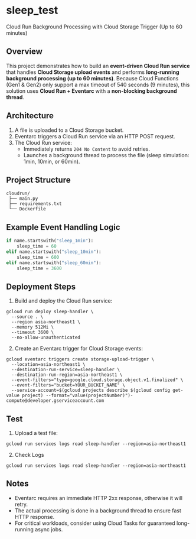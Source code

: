 # sleep_test

Cloud Run Background Processing with Cloud Storage Trigger (Up to 60 minutes)

## Overview

This project demonstrates how to build an **event-driven Cloud Run service** that handles **Cloud Storage upload events** and performs **long-running background processing (up to 60 minutes)**.
Because Cloud Functions (Gen1 & Gen2) only support a max timeout of 540 seconds (9 minutes), this solution uses **Cloud Run + Eventarc** with a **non-blocking background thread**.

## Architecture

1. A file is uploaded to a Cloud Storage bucket.
2. Eventarc triggers a Cloud Run service via an HTTP POST request.
3. The Cloud Run service:
   - Immediately returns `204 No Content` to avoid retries.
   - Launches a background thread to process the file (sleep simulation: 1min, 10min, or 60min).

## Project Structure

```
cloudrun/
 ├── main.py
 ├── requirements.txt
 └── Dockerfile 
```

## Example Event Handling Logic

```python
if name.startswith("sleep_1min"):
    sleep_time = 60
elif name.startswith("sleep_10min"):
    sleep_time = 600
elif name.startswith("sleep_60min"):
    sleep_time = 3600
```

## Deployment Steps

1. Build and deploy the Cloud Run service:

```
gcloud run deploy sleep-handler \
  --source . \
  --region asia-northeast1 \
  --memory 512Mi \
  --timeout 3600 \
  --no-allow-unauthenticated
```

2. Create an Eventarc trigger for Cloud Storage events:

```
gcloud eventarc triggers create storage-upload-trigger \
  --location=asia-northeast1 \
  --destination-run-service=sleep-handler \
  --destination-run-region=asia-northeast1 \
  --event-filters="type=google.cloud.storage.object.v1.finalized" \
  --event-filters="bucket=YOUR_BUCKET_NAME" \
  --service-account=$(gcloud projects describe $(gcloud config get-value project) --format="value(projectNumber)")-compute@developer.gserviceaccount.com
```

## Test

1. Upload a test file:

```
gcloud run services logs read sleep-handler --region=asia-northeast1
```

2. Check Logs

```
gcloud run services logs read sleep-handler --region=asia-northeast1

```

## Notes

- Eventarc requires an immediate HTTP 2xx response, otherwise it will retry.
- The actual processing is done in a background thread to ensure fast HTTP response.
- For critical workloads, consider using Cloud Tasks for guaranteed long-running async jobs.

